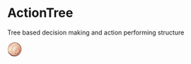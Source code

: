 # ActionTree
Tree based decision making and action performing structure

<img src="https://github.com/KobeVrijsenStudentHowest/ActionTree/blob/main/cent.png" alt="One cent" width="32" height="32"/>

